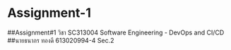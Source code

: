 # Assignment-1
##Assignment#1 วิชา SC313004 Software Engineering - DevOps and CI/CD
##นายธนากร   ทองดี  613020994-4 Sec.2
